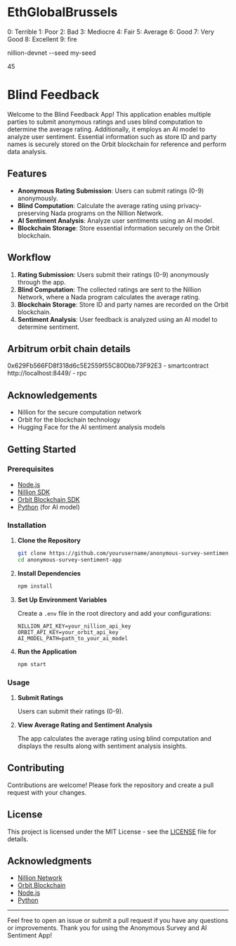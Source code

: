 # EthGlobalBrussels
 
0: Terrible
1: Poor
2: Bad
3: Mediocre
4: Fair
5: Average
6: Good
7: Very Good
8: Excellent
9: fire

nillion-devnet --seed my-seed

45


# Blind Feedback

Welcome to the Blind Feedback App! This application enables multiple parties to submit anonymous ratings and uses blind computation to determine the average rating. Additionally, it employs an AI model to analyze user sentiment. Essential information such as store ID and party names is securely stored on the Orbit blockchain for reference and perform data analysis.

## Features

- **Anonymous Rating Submission**: Users can submit ratings (0-9) anonymously.
- **Blind Computation**: Calculate the average rating using privacy-preserving Nada programs on the Nillion Network.
- **AI Sentiment Analysis**: Analyze user sentiments using an AI model.
- **Blockchain Storage**: Store essential information securely on the Orbit blockchain.

## Workflow

1. **Rating Submission**: Users submit their ratings (0-9) anonymously through the app.
2. **Blind Computation**: The collected ratings are sent to the Nillion Network, where a Nada program calculates the average rating.
4. **Blockchain Storage**: Store ID and party names are recorded on the Orbit blockchain.
3. **Sentiment Analysis**: User feedback is analyzed using an AI model to determine sentiment.


## Arbitrum orbit chain details
0x629Fb566FD8f318d6c5E2559f55C80Dbb73F92E3 - smartcontract
http://localhost:8449/ - rpc

## Acknowledgements
- Nillion for the secure computation network
- Orbit for the blockchain technology
- Hugging Face for the AI sentiment analysis models

## Getting Started

### Prerequisites

- [Node.js](https://nodejs.org/)
- [Nillion SDK](https://nillion.network/sdk)
- [Orbit Blockchain SDK](https://orbit.network/sdk)
- [Python](https://www.python.org/) (for AI model)

### Installation

1. **Clone the Repository**

   ```bash
   git clone https://github.com/yourusername/anonymous-survey-sentiment-app.git
   cd anonymous-survey-sentiment-app
   ```

2. **Install Dependencies**

   ```bash
   npm install
   ```

3. **Set Up Environment Variables**

   Create a `.env` file in the root directory and add your configurations:

   ```env
   NILLION_API_KEY=your_nillion_api_key
   ORBIT_API_KEY=your_orbit_api_key
   AI_MODEL_PATH=path_to_your_ai_model
   ```

4. **Run the Application**

   ```bash
   npm start
   ```

### Usage

1. **Submit Ratings**

   Users can submit their ratings (0-9).

2. **View Average Rating and Sentiment Analysis**

   The app calculates the average rating using blind computation and displays the results along with sentiment analysis insights.

## Contributing

Contributions are welcome! Please fork the repository and create a pull request with your changes.

## License

This project is licensed under the MIT License - see the [LICENSE](LICENSE) file for details.

## Acknowledgments

- [Nillion Network](https://nillion.network/)
- [Orbit Blockchain](https://orbit.network/)
- [Node.js](https://nodejs.org/)
- [Python](https://www.python.org/)

---

Feel free to open an issue or submit a pull request if you have any questions or improvements. Thank you for using the Anonymous Survey and AI Sentiment App!